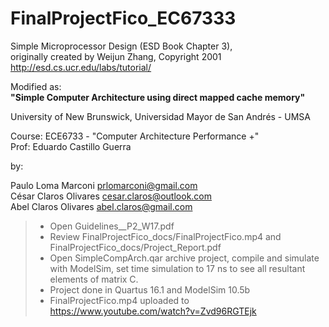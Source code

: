 # FinalProjectFico_EC67333

Simple Microprocessor Design (ESD Book Chapter 3),              
originally created by Weijun Zhang, Copyright 2001                      
http://esd.cs.ucr.edu/labs/tutorial/

Modified as:      
**"Simple Computer Architecture using direct mapped cache memory"**  

University of New Brunswick, Universidad Mayor de San Andrés - UMSA

Course: ECE6733 - "Computer Architecture Performance +"     
Prof: Eduardo Castillo Guerra               
    
by: 		

Paulo Loma Marconi 			prlomarconi@gmail.com       
César Claros Olivares   	cesar.claros@outlook.com        
Abel Claros Olivares		abel.claros@gmail.com           

>- Open Guidelines__P2_W17.pdf       
>- Review FinalProjectFico_docs/FinalProjectFico.mp4 and FinalProjectFico_docs/Project_Report.pdf
>- Open SimpleCompArch.qar archive project, compile and simulate with ModelSim, set time simulation to 17 ns to see all resultant elements of matrix C.
>- Project done in Quartus 16.1 and ModelSim 10.5b
>- FinalProjectFico.mp4 uploaded to  https://www.youtube.com/watch?v=Zvd96RGTEjk

